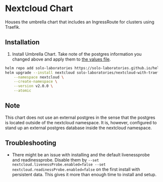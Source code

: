 # Nextcloud Chart
Houses the umbrella chart that includes an IngressRoute for clusters using Traefik. 

## Installation
1. Install Umbrella Chart. Take note of the postgres information you changed above and apply them to [the values file](coder/values.yaml).
```bash
helm repo add solo-laboratories https://solo-laboratories.github.io/helm-charts && \
helm upgrade --install nextcloud solo-laboratories/nextcloud-with-traefik \
    --namespace nextcloud \
    --create-namespace \
    --version v2.0.0 \
    --atomic
```

## Note
This chart does not use an external postgres in the sense that the postgres is located outside of the nextcloud namespace. It is, however, configured to stand up an external postgres database inside the nextcloud namespace.

## Troubleshooting
* There might be an issue with installing and the default livenessprobe and readinessprobe. Disable them by `--set nextcloud.livenessProbe.enabled=false --set nextcloud.readinessProbe.enabled=false` on the first install with persistent data. This gives it more than enough time to install and setup.